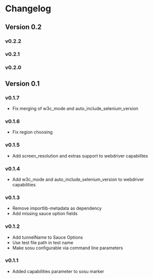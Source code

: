 # Changelog


## Version 0.2


### v0.2.2

### v0.2.1

### v0.2.0


## Version 0.1

### v0.1.7

*   Fix merging of w3c_mode and auto_include_selenium_version


### v0.1.6

*   Fix region choosing


### v0.1.5

*   Add screen_resolution and extras support to webdriver capabilites


### v0.1.4

*   Add w3c_mode and auto_include_selenium_version to webdriver capabilities


### v0.1.3

*   Remove importlib-metadata as dependency
*   Add missing sauce option fields


### v0.1.2

*   Add tunnelName to Sauce Options
*   Use test file path in test name
*   Make sosu configurable via command line parameters


### v0.1.1

*   Added capabilities parameter to sosu marker
